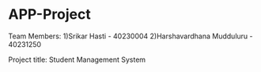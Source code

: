 # APP-Project
Team Members:
1)Srikar Hasti - 40230004
2)Harshavardhana Mudduluru - 40231250

Project title:
Student Management System
